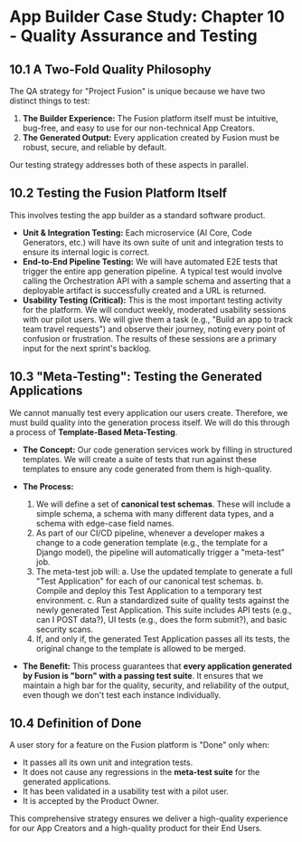 # App Builder Case Study: Chapter 10 - Quality Assurance and Testing

## 10.1 A Two-Fold Quality Philosophy

The QA strategy for "Project Fusion" is unique because we have two distinct things to test:
1.  **The Builder Experience:** The Fusion platform itself must be intuitive, bug-free, and easy to use for our non-technical App Creators.
2.  **The Generated Output:** Every application created by Fusion must be robust, secure, and reliable by default.

Our testing strategy addresses both of these aspects in parallel.

## 10.2 Testing the Fusion Platform Itself

This involves testing the app builder as a standard software product.
-   **Unit & Integration Testing:** Each microservice (AI Core, Code Generators, etc.) will have its own suite of unit and integration tests to ensure its internal logic is correct.
-   **End-to-End Pipeline Testing:** We will have automated E2E tests that trigger the entire app generation pipeline. A typical test would involve calling the Orchestration API with a sample schema and asserting that a deployable artifact is successfully created and a URL is returned.
-   **Usability Testing (Critical):** This is the most important testing activity for the platform. We will conduct weekly, moderated usability sessions with our pilot users. We will give them a task (e.g., "Build an app to track team travel requests") and observe their journey, noting every point of confusion or frustration. The results of these sessions are a primary input for the next sprint's backlog.

## 10.3 "Meta-Testing": Testing the Generated Applications

We cannot manually test every application our users create. Therefore, we must build quality into the generation process itself. We will do this through a process of **Template-Based Meta-Testing**.

-   **The Concept:** Our code generation services work by filling in structured templates. We will create a suite of tests that run against these templates to ensure any code generated from them is high-quality.
-   **The Process:**
    1.  We will define a set of **canonical test schemas**. These will include a simple schema, a schema with many different data types, and a schema with edge-case field names.
    2.  As part of our CI/CD pipeline, whenever a developer makes a change to a code generation template (e.g., the template for a Django model), the pipeline will automatically trigger a "meta-test" job.
    3.  The meta-test job will:
        a. Use the updated template to generate a full "Test Application" for each of our canonical test schemas.
        b. Compile and deploy this Test Application to a temporary test environment.
        c. Run a standardized suite of quality tests against the newly generated Test Application. This suite includes API tests (e.g., can I POST data?), UI tests (e.g., does the form submit?), and basic security scans.
    4.  If, and only if, the generated Test Application passes all its tests, the original change to the template is allowed to be merged.

-   **The Benefit:** This process guarantees that **every application generated by Fusion is "born" with a passing test suite**. It ensures that we maintain a high bar for the quality, security, and reliability of the output, even though we don't test each instance individually.

## 10.4 Definition of Done

A user story for a feature on the Fusion platform is "Done" only when:
-   It passes all its own unit and integration tests.
-   It does not cause any regressions in the **meta-test suite** for the generated applications.
-   It has been validated in a usability test with a pilot user.
-   It is accepted by the Product Owner.

This comprehensive strategy ensures we deliver a high-quality experience for our App Creators and a high-quality product for their End Users.
